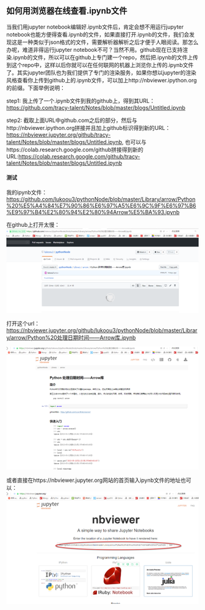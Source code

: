 ## 如何用浏览器在线查看.ipynb文件
当我们用jupyter notebook编辑好.ipynb文件后，肯定会想不用运行jupyter notebook也能方便得查看.ipynb的文件，如果直接打开.ipynb的文件，我们会发现这是一种类似于json格式的文件，需要解析器解析之后才便于人眼阅读。那怎么办呢，难道非得运行jupyter notebook不可？当然不用。github现在已支持渲染.ipynb的文件，所以可以在github上专门建一个repo，然后把.ipynb的文件上传到这个repo中，这样以后你就可以在任何联网的机器上浏览你上传的.ipynb文件了。其实jupyter团队也为我们提供了专门的渲染服务，如果你想以jupyter的渲染风格查看你上传到github上的.ipynb文件，可以加上http://nbviewer.ipython.org的前缀。下面举例说明：

step1: 我上传了一个.ipynb文件到我的github上，得到其URL：https://github.com/tracy-talent/Notes/blob/master/blogs/Untitled.ipynb

step2: 截取上面URL中github.com之后的部分，然后与http://nbviewer.ipython.org拼接并且加上github标识得到新的URL：https://nbviewer.jupyter.org/github/tracy-talent/Notes/blob/master/blogs/Untitled.ipynb, 也可以与https://colab.research.google.com/github拼接得到新的URL:https://colab.research.google.com/github/tracy-talent/Notes/blob/master/blogs/Untitled.ipynb

#### 测试
我的ipynb文件：
https://github.com/lukoou3/pythonNode/blob/master/Library/arrow/Python%20%E5%A4%84%E7%90%86%E6%97%A5%E6%9C%9F%E6%97%B6%E9%97%B4%E2%80%94%E2%80%94Arrow%E5%BA%93.ipynb

在github上打开太慢：
![](assets/markdown-img-paste-20190602230754810.png)


打开这个url：
https://nbviewer.jupyter.org/github/lukoou3/pythonNode/blob/master/Library/arrow/Python%20处理日期时间——Arrow库.ipynb

![](assets/markdown-img-paste-20190602231029322.png)


或者直接在https://nbviewer.jupyter.org网站的首页输入ipynb文件的地址也可以：
![](assets/markdown-img-paste-20190602231153234.png)











